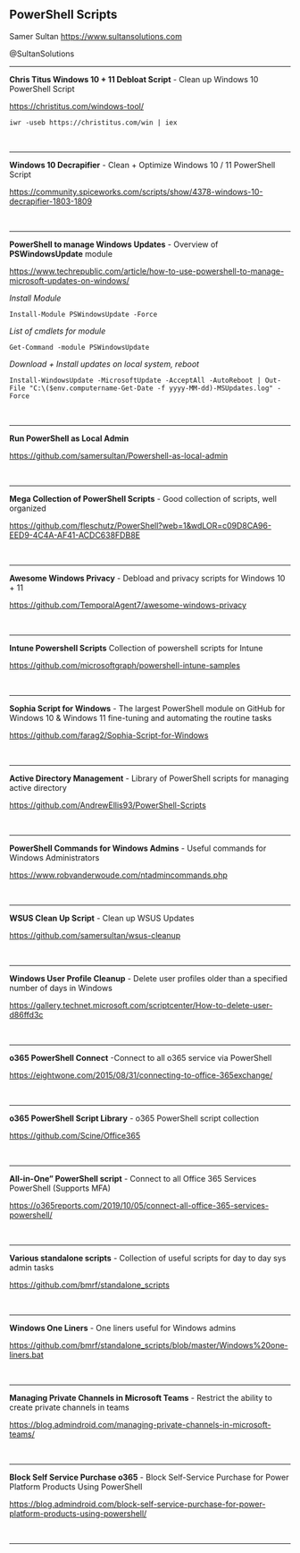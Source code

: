 ## PowerShell Scripts

Samer Sultan
https://www.sultansolutions.com

@SultanSolutions

---
**Chris Titus Windows 10 + 11 Debloat Script** - Clean up Windows 10 PowerShell Script

https://christitus.com/windows-tool/

    iwr -useb https://christitus.com/win | iex
    
&nbsp;
&nbsp;

---

**Windows 10 Decrapifier** - Clean + Optimize Windows 10 / 11 PowerShell Script

https://community.spiceworks.com/scripts/show/4378-windows-10-decrapifier-1803-1809

&nbsp;
&nbsp;

---

**PowerShell to manage Windows Updates** - Overview of **PSWindowsUpdate** module

https://www.techrepublic.com/article/how-to-use-powershell-to-manage-microsoft-updates-on-windows/


*Install Module*

    Install-Module PSWindowsUpdate -Force

*List of cmdlets for module*
    
    Get-Command -module PSWindowsUpdate 

*Download + Install updates on local system, reboot*

    Install-WindowsUpdate -MicrosoftUpdate -AcceptAll -AutoReboot | Out-File "C:\($env.computername-Get-Date -f yyyy-MM-dd)-MSUpdates.log" -Force

   
    
&nbsp;
&nbsp;

---

**Run PowerShell as Local Admin**

https://github.com/samersultan/Powershell-as-local-admin

&nbsp;
&nbsp;

---

**Mega Collection of PowerShell Scripts** - Good collection of scripts, well organized 

https://github.com/fleschutz/PowerShell?web=1&wdLOR=c09D8CA96-EED9-4C4A-AF41-ACDC638FDB8E

&nbsp;
&nbsp;

---

**Awesome Windows Privacy** - Debload and privacy scripts for Windows 10 + 11 

https://github.com/TemporalAgent7/awesome-windows-privacy

&nbsp;
&nbsp;

---

**Intune Powershell Scripts** Collection of powershell scripts for Intune

https://github.com/microsoftgraph/powershell-intune-samples

&nbsp;
&nbsp;

---

**Sophia Script for Windows** - The largest PowerShell module on GitHub for Windows 10 & Windows 11 fine-tuning and automating the routine tasks

https://github.com/farag2/Sophia-Script-for-Windows

&nbsp;
&nbsp;

---

**Active Directory Management** - Library of PowerShell scripts for managing active directory

https://github.com/AndrewEllis93/PowerShell-Scripts

&nbsp;
&nbsp;

---

**PowerShell Commands for Windows Admins** - Useful commands for Windows Administrators

https://www.robvanderwoude.com/ntadmincommands.php

&nbsp;
&nbsp;

---

**WSUS Clean Up Script** - Clean up WSUS Updates

https://github.com/samersultan/wsus-cleanup

&nbsp;
&nbsp;

---

**Windows User Profile Cleanup** - Delete user profiles older than a specified number of days in Windows

https://gallery.technet.microsoft.com/scriptcenter/How-to-delete-user-d86ffd3c

&nbsp;
&nbsp;

---

**o365 PowerShell Connect** -Connect to all o365 service via PowerShell

https://eightwone.com/2015/08/31/connecting-to-office-365exchange/

&nbsp;
&nbsp;

---

**o365 PowerShell Script Library** - o365 PowerShell script collection

https://github.com/Scine/Office365

&nbsp;
&nbsp;

---

**All-in-One” PowerShell script** - Connect to all Office 365 Services PowerShell  (Supports MFA)

https://o365reports.com/2019/10/05/connect-all-office-365-services-powershell/

&nbsp;
&nbsp;

---

**Various standalone scripts** - Collection of useful scripts for day to day sys admin tasks

https://github.com/bmrf/standalone_scripts

&nbsp;
&nbsp;

---

**Windows One Liners** - One liners useful for Windows admins

https://github.com/bmrf/standalone_scripts/blob/master/Windows%20one-liners.bat

&nbsp;
&nbsp;

---

**Managing Private Channels in Microsoft Teams** - Restrict the ability to create private channels in teams 

https://blog.admindroid.com/managing-private-channels-in-microsoft-teams/

&nbsp;
&nbsp;

---

 **Block Self Service Purchase o365** - Block Self-Service Purchase for Power Platform Products Using PowerShell
 
 https://blog.admindroid.com/block-self-service-purchase-for-power-platform-products-using-powershell/
 
&nbsp;
&nbsp;

---

